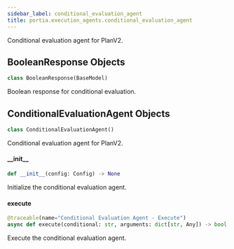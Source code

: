 ```yaml
---
sidebar_label: conditional_evaluation_agent
title: portia.execution_agents.conditional_evaluation_agent
---
```


Conditional evaluation agent for PlanV2.

## BooleanResponse Objects

```python
class BooleanResponse(BaseModel)
```

Boolean response for conditional evaluation.

## ConditionalEvaluationAgent Objects

```python
class ConditionalEvaluationAgent()
```

Conditional evaluation agent for PlanV2.

#### \_\_init\_\_

```python
def __init__(config: Config) -> None
```

Initialize the conditional evaluation agent.

#### execute

```python
@traceable(name="Conditional Evaluation Agent - Execute")
async def execute(conditional: str, arguments: dict[str, Any]) -> bool
```

Execute the conditional evaluation agent.

